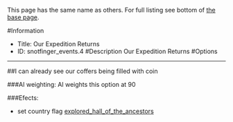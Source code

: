 This page has the same name as others. For full listing see bottom of [the base page](our_expedition_returns.md).

#Information
 - Title: Our Expedition Returns
 - ID: snotfinger_events.4
#Description
Our Expedition Returns
#Options

___
##I can already see our coffers being filled with coin

###AI weighting:
AI weights this option at 90


###Efects:<ul><li>set country flag [explored_hall_of_the_ancestors](../flags/explored_hall_of_the_ancestors.md)</li></ul>
